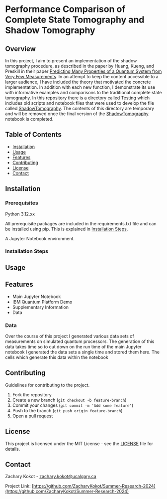 # Performance Comparison of Complete State Tomography and Shadow Tomography

## Overview

In this project, I aim to present an implementation of the shadow tomography procedure, as described in the paper by Huang, Kueng, and Preskill in their paper [Predicting Many Properties of a Quantum System from Very Few Measurements](https://arxiv.org/pdf/2002.08953). In an attempt to keep the content accessible to a larger audience, I have included the theory that motivated the concrete implementation. In addition with each new function, I demonstrate its use with informative examples and comparisons to the traditional complete state tomography. In this repository there is a directory called Testing which includes old scripts and notebook files that were used to develop the file called [ShadowTomography](ShadowTomography.ipynb). The contents of this directory are temporary and will be removed once the final version of the [ShadowTomography](ShadowTomography.ipynb) notebook is completed. 

## Table of Contents

- [Installation](#installation)
- [Usage](#usage)
- [Features](#features)
- [Contributing](#contributing)
- [License](#license)
- [Contact](#contact)

## Installation

### Prerequisites

Python 3.12.xx

All prerequisite packages are included in the requirements.txt file and can be installed using pip. This is explained in [Installation Steps](#installation-steps).

A Jupyter Notebook environment.

### Installation Steps



## Usage



## Features

- Main Jupyter Notebook
- IBM Quantum Platform Demo
- Supplementary Information
- Data

### Data
Over the course of this project I generated various data sets of measurements on simulated quantum processors. The generation of this data takes time so to cut down on the run time of the main Jupyter notebook I generated the data sets a single time and stored them here. The cells which generate this data within the notebook 

## Contributing

Guidelines for contributing to the project.

1. Fork the repository
2. Create a new branch (`git checkout -b feature-branch`)
3. Commit your changes (`git commit -m 'Add some feature'`)
4. Push to the branch (`git push origin feature-branch`)
5. Open a pull request

## License

This project is licensed under the MIT License - see the [LICENSE](LICENSE) file for details.

## Contact

Zachary Kokot - [zachary.kokot@ucalgary.ca](mailto:zachary.kokot@ucalgary.ca)

Project Link: [https://github.com/ZacharyKokot/Summer-Research-2024](https://github.com/ZacharyKokot/Summer-Research-2024)
